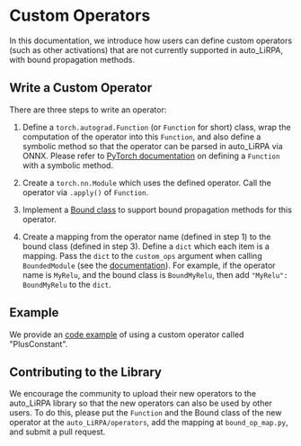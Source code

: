 # Custom Operators

In this documentation, we introduce how users can define custom operators (such as other activations) that are not currently supported in auto_LiRPA, with bound propagation methods. 

## Write a Custom Operator

There are three steps to write an operator:

1. Define a `torch.autograd.Function` (or `Function` for short) class, wrap the computation of the operator into this `Function`, and also define a symbolic method so that the operator can be parsed in auto_LiRPA via ONNX. Please refer to [PyTorch documentation](https://pytorch.org/docs/stable/onnx.html?highlight=symbolic#static-symbolic-method) on defining a `Function` with a symbolic method. 

2. Create a `torch.nn.Module` which uses the defined operator. Call the operator via
`.apply()` of `Function`.

3. Implement a [Bound class](api.html#auto_LiRPA.bound_ops.Bound) to support bound propagation methods for this operator. 

4. Create a mapping from the operator name (defined in step 1) to the bound class (defined in step 3). Define a `dict` which each item is a mapping. Pass the `dict` to the `custom_ops` argument when calling `BoundedModule` (see the [documentation](api.html#auto_LiRPA.BoundedModule)). For example, if the operator name is `MyRelu`, and the bound class is `BoundMyRelu`, then add `"MyRelu": BoundMyRelu` to the `dict`.

## Example

We provide an [code example](../../examples/vision/custom_op.py) of using a custom operator called "PlusConstant". 

## Contributing to the Library

We encourage the community to upload their new operators to the auto_LiRPA library so that the new operators can also be used by other users. To do this, please put the `Function` and the Bound class of the new operator at the `auto_LiRPA/operators`, add the mapping at `bound_op_map.py`, and submit a pull request.
